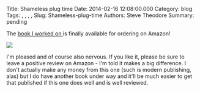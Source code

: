 Title: Shameless plug time
Date: 2014-02-16 12:08:00.000
Category: blog
Tags: , , , , 
Slug: Shameless-plug-time
Authors: Steve Theodore
Summary: pending

The [book I worked on ](http://www.amazon.com/Production-Pipeline-Fundamentals-Film-Games-ebook/dp/B00I9AUQQQ/ref=sr_1_1?ie=UTF8&qid=1392580929&sr=8-1&keywords=pipeline+fundamentals)is finally available for ordering on Amazon!  
  


[![](http://ecx.images-amazon.com/images/I/613n4-o3+kL.jpg)](http://ecx.images-amazon.com/images/I/613n4-o3+kL.jpg)

  
  
I'm pleased and of course also nervous.  If you like it, please be sure to leave a positive review on Amazon - I'm told it makes a big difference.  I don't actually make any money from this one (such is modern publishing, alas) but I do have another book under way and it'll be much easier to get that published if this one does well and is well reviewed.   
  


